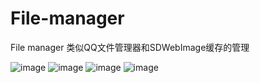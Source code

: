 # File-manager

File manager 类似QQ文件管理器和SDWebImage缓存的管理

![image](https://github.com/zhiaiing/File-manager/Screenshot/1.png)
![image](https://github.com/zhiaiing/File-manager/Screenshot/2.png)
![image](https://github.com/zhiaiing/File-manager/Screenshot/3.png)
![image](https://github.com/zhiaiing/File-manager/Screenshot/4.png)
